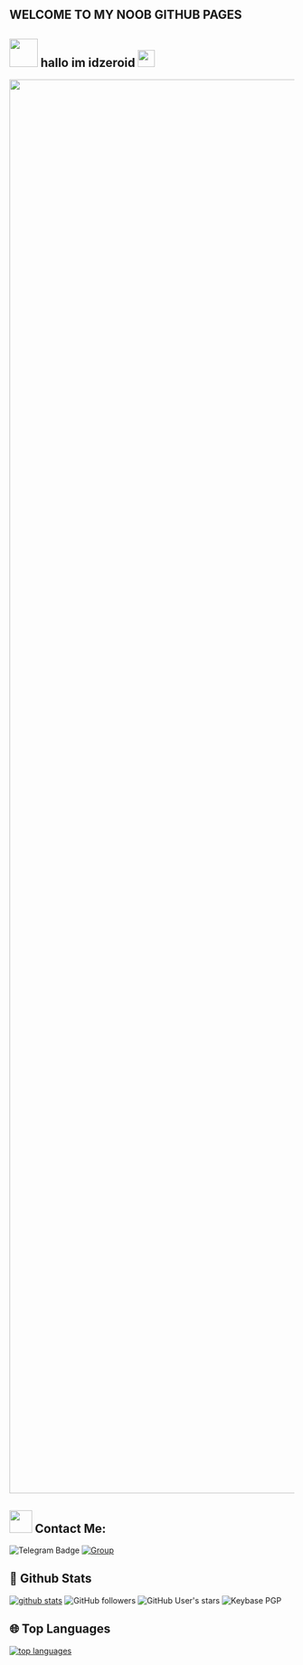 ## WELCOME TO MY NOOB GITHUB PAGES

## <img src="https://i.pinimg.com/originals/01/63/6c/01636c5434cd0462086620c60fdfec16.gif" width="50px"> hallo im idzeroid <img src="https://raw.githubusercontent.com/MartinHeinz/MartinHeinz/master/wave.gif" width="30px">

<p align="center"><a href="https://t.me/idzero_gr"><img src="https://telegra.ph/file/378aae4c3cc5c066e49f6.jpg" width="2500"></a></p>

## <img height="40" src="https://raw.githubusercontent.com/innng/innng/master/assets/kyubey.gif"/> **Contact Me:**

![Telegram Badge](https://img.shields.io/badge/-MovieChannel-1ca0f1?style=flat-square&logo=telegram&logoColor=white&link=https://t.me/ArtezId)
[![Group](https://img.shields.io/badge/dynamic/json?logo=telegram&label=%40Idzero_gr&labelColor=282c34&suffix=+members&color=2CA5E0&query=%24.data.totalSubs&url=https%3A%2F%2Fapi.spencerwoo.com%2Fsubstats%2F%3Fsource%3Dtelegram%26queryKey%3DIdzero_gr&longCache=true%22)](https://t.me/idzero_gr)
   

##  🐙 **Github Stats**

[![github stats](https://github-readme-stats.vercel.app/api?username=idzero23&show_icons=true&theme=radical)](https://github.com/idzero23)
![GitHub followers](https://img.shields.io/github/followers/idzero23?color=aqua&label=Followers&style=for-the-badge)
![GitHub User's stars](https://img.shields.io/github/stars/idzero23?affiliations=OWNER&color=aqua&style=for-the-badge)
![Keybase PGP](https://img.shields.io/keybase/pgp/idzero23?color=aqua&style=for-the-badge)


## 🌐 **Top Languages**

[![top languages](https://github-readme-stats.vercel.app/api/top-langs/?username=idzero23&show_icons=true&theme=radical&layout=compact)](https://github.com/idzero23)
